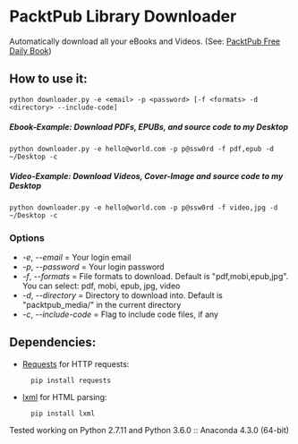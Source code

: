 # PacktPub Library Downloader

Automatically download all your eBooks and Videos. (See: [PacktPub Free Daily Book](https://www.packtpub.com/packt/offers/free-learning))


## How to use it:
	python downloader.py -e <email> -p <password> [-f <formats> -d <directory> --include-code]

##### Ebook-Example: Download PDFs, EPUBs, and source code to my Desktop
	python downloader.py -e hello@world.com -p p@ssw0rd -f pdf,epub -d ~/Desktop -c

##### Video-Example: Download Videos, Cover-Image and source code to my Desktop
	python downloader.py -e hello@world.com -p p@ssw0rd -f video,jpg -d ~/Desktop -c


### Options
- *-e*, *--email* = Your login email
- *-p*, *--password* = Your login password
- *-f*, *--formats* = File formats to download. Default is "pdf,mobi,epub,jpg". You can select: pdf, mobi, epub, jpg, video
- *-d*, *--directory* = Directory to download into. Default is "packtpub_media/" in the current directory
- *-c*, *--include-code* = Flag to include code files, if any

## Dependencies:


* [Requests](http://docs.python-requests.org/en/latest/) for HTTP requests:

		pip install requests

* [lxml](http://lxml.de/) for HTML parsing:

		pip install lxml

Tested working on Python 2.7.11 and Python 3.6.0 :: Anaconda 4.3.0 (64-bit)
